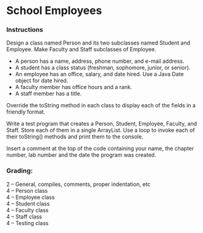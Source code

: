 # School Employees
 
### Instructions

Design a class named Person and its two subclasses named Student and Employee. Make Faculty and Staff subclasses of Employee. 

- A person has a name, address, phone number, and e-mail address. 
- A student has a class status (freshman, sophomore, junior, or senior).
- An employee has an office, salary, and date hired. Use a Java Date object for date hired. 
- A faculty member has office hours and a rank. 
- A staff member has a title. 

Override the toString method in each class to display each of the fields in a friendly format.

Write a test program that creates a Person, Student, Employee, Faculty, and Staff. Store each of them in a single ArrayList. Use a loop to invoke each of their toString() methods and print them to the console.

Insert a comment at the top of the code containing your name, the chapter number, lab number and the date the program was created.


### Grading:
2 – General, compiles, comments, proper indentation, etc  
4 – Person class  
4 – Employee class  
4 – Student class  
4 – Faculty class  
4 – Staff class  
4 – Testing class  
